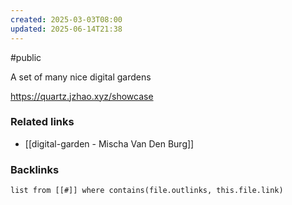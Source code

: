 ```yaml
---
created: 2025-03-03T08:00
updated: 2025-06-14T21:38
---
```

#public

A set of many nice digital gardens

https://quartz.jzhao.xyz/showcase

### Related links
- [[digital-garden - Mischa Van Den Burg]]

### Backlinks
```dataview 
list from [[#]] where contains(file.outlinks, this.file.link)
```

